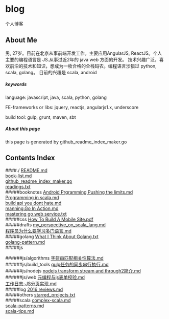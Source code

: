 # blog
个人博客

## About Me
男, 27岁。目前在北京从事前端开发工作。主要应用AngularJS, ReactJS。个人主要的编程语言是 JS.从事过近2年的 java web 方面的开发。
技术兴趣广泛，喜欢前沿的技术和知识，想成为一枚合格的全栈码农。编程语言涉猎过 python, scala, golang。
目前的兴趣是 scala, android

##### keywords
language: javascript, java, scala, python, golang

FE-frameworks or libs: jquery, reactjs, angularjs1.x, underscore

build tool: gulp, grunt, maven, sbt

##### About this page
this page is generated by github_readme_index_maker.go

## Contents Index
####./
[README.md](./README.md)  
[book-list.md](./book-list.md)  
[github_readme_index_maker.go](./github_readme_index_maker.go)  
[readings.txt](./readings.txt)  
#####booknotes
[Android Prgramming Pushing the limits.md](./booknotes/Android%20Prgramming%20Pushing%20the%20limits.md)  
[Programming in scala.md](./booknotes/Programming%20in%20scala.md)  
[build api you dont hate.md](./booknotes/build%20api%20you%20dont%20hate.md)  
[manning.Go In Action.md](./booknotes/manning.Go%20In%20Action.md)  
[mastering go web service.txt](./booknotes/mastering%20go%20web%20service.txt)  
#####css
[How To Build A Mobile Site.pdf](./css/How%20To%20Build%20A%20Mobile%20Site.pdf)  
#####drafts
[my_perspective_on_scala_lang.md](./drafts/my_perspective_on_scala_lang.md)  
[程序员为什么要学习多门语言.md](./drafts/%E7%A8%8B%E5%BA%8F%E5%91%98%E4%B8%BA%E4%BB%80%E4%B9%88%E8%A6%81%E5%AD%A6%E4%B9%A0%E5%A4%9A%E9%97%A8%E8%AF%AD%E8%A8%80.md)  
#####golang
[What I Think About Golang.txt](./golang/What%20I%20Think%20About%20Golang.txt)  
[golang-pattern.md](./golang/golang-pattern.md)  
#####js

######js/algorithms
[字符串匹配相关性算法.md](./js/algorithms/%E5%AD%97%E7%AC%A6%E4%B8%B2%E5%8C%B9%E9%85%8D%E7%9B%B8%E5%85%B3%E6%80%A7%E7%AE%97%E6%B3%95.md)  
######js/build_tools
[gulp任务的同步串行执行.md](./js/build_tools/gulp%E4%BB%BB%E5%8A%A1%E7%9A%84%E5%90%8C%E6%AD%A5%E4%B8%B2%E8%A1%8C%E6%89%A7%E8%A1%8C.md)  
######js/nodejs
[nodejs transform stream and through2简介.md](./js/nodejs/nodejs%20transform%20stream%20and%20through2%E7%AE%80%E4%BB%8B.md)  
######js/web
[元编程与js表单校验.md](./js/web/%E5%85%83%E7%BC%96%E7%A8%8B%E4%B8%8Ejs%E8%A1%A8%E5%8D%95%E6%A0%A1%E9%AA%8C.md)  
[工作日志-JS分页实现.md](./js/web/%E5%B7%A5%E4%BD%9C%E6%97%A5%E5%BF%97-JS%E5%88%86%E9%A1%B5%E5%AE%9E%E7%8E%B0.md)  
#####log
[2016 reviews.md](./log/2016%20reviews.md)  
#####others
[starred_projects.txt](./others/starred_projects.txt)  
#####scala
[complex-scala.md](./scala/complex-scala.md)  
[scala-patterns.md](./scala/scala-patterns.md)  
[scala-tips.md](./scala/scala-tips.md)  

